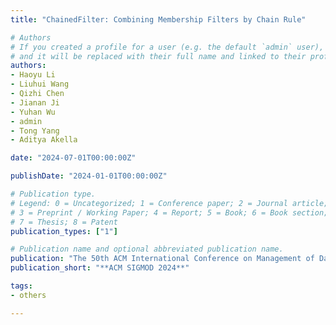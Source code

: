 ```yaml
---
title: "ChainedFilter: Combining Membership Filters by Chain Rule"

# Authors
# If you created a profile for a user (e.g. the default `admin` user), write the username (folder name) here 
# and it will be replaced with their full name and linked to their profile.
authors:
- Haoyu Li
- Liuhui Wang
- Qizhi Chen
- Jianan Ji
- Yuhan Wu
- admin
- Tong Yang
- Aditya Akella

date: "2024-07-01T00:00:00Z"

publishDate: "2024-01-01T00:00:00Z"

# Publication type.
# Legend: 0 = Uncategorized; 1 = Conference paper; 2 = Journal article;
# 3 = Preprint / Working Paper; 4 = Report; 5 = Book; 6 = Book section;
# 7 = Thesis; 8 = Patent
publication_types: ["1"]

# Publication name and optional abbreviated publication name.
publication: "The 50th ACM International Conference on Management of Data"
publication_short: "**ACM SIGMOD 2024**"

tags:
- others

---
```

